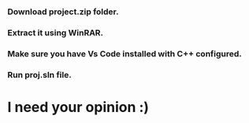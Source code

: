 <H3>Download project.zip folder.</H3>
<H3>Extract it using WinRAR.</H3>
<H3>Make sure you have Vs Code installed with C++ configured.</H3>
<H3>Run proj.sln file.</H3>
<H1>I need your opinion :)</H1>
